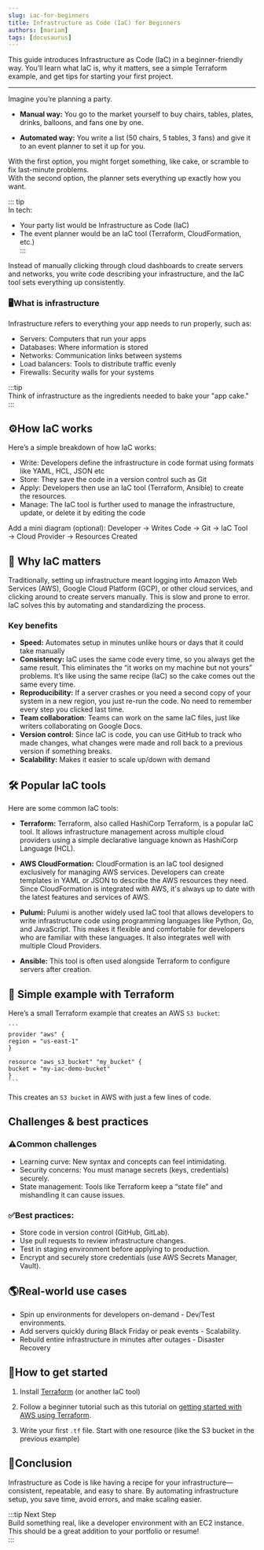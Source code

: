 ```yaml
---
slug: iac-for-beginners
title: Infrastructure as Code (IaC) for Beginners
authors: [mariam]
tags: [docusaurus]
---
```


This guide introduces Infrastructure as Code (IaC) in a beginner-friendly way. You’ll learn what IaC is, why it matters, see a simple Terraform example, and get tips for starting your first project.

<!-- truncate -->

---

Imagine you’re planning a party.  
- **Manual way:** You go to the market yourself to buy chairs, tables, plates, drinks, balloons, and fans one by one.

- **Automated way:** You write a list (50 chairs, 5 tables, 3 fans) and give it to an event planner to set it up for you.  

With the first option, you might forget something, like cake, or scramble to fix last-minute problems.  
With the second option, the planner sets everything up exactly how you want.  

::: tip  
In tech:
- Your party list would be Infrastructure as Code (IaC)
- The event planner would be an IaC tool (Terraform, CloudFormation, etc.)  
:::

Instead of manually clicking through cloud dashboards to create servers and networks, you write code describing your infrastructure, and the IaC tool sets everything up consistently.

### 🖥️What is infrastructure
Infrastructure refers to everything your app needs to run properly, such as:  
- Servers: Computers that run your apps
- Databases: Where information is stored
- Networks: Communication links between systems
- Load balancers: Tools to distribute traffic evenly
- Firewalls: Security walls for your systems

:::tip  
Think of infrastructure as the ingredients needed to bake your "app cake."  
:::

## ⚙️How IaC works 
Here’s a simple breakdown of how IaC works:  
- Write: Developers define the infrastructure in code format using formats like YAML, HCL, JSON etc
- Store: They save the code in a version control such as Git
- Apply: Developers then use an IaC tool (Terraform, Ansible) to create the resources. 
- Manage: The IaC tool is further used to manage the infrastructure, update, or delete it by editing the code  


Add a mini diagram (optional):
 Developer → Writes Code → Git → IaC Tool → Cloud Provider → Resources Created

## 🚀 Why IaC matters
Traditionally, setting up infrastructure meant logging into Amazon Web Services (AWS), Google Cloud Platform (GCP), or other cloud services, and clicking around to create servers manually. This is slow and prone to error. 
IaC solves this by automating and standardizing the process.

### Key benefits
- **Speed:** Automates setup in minutes unlike hours or days that it could take manually
- **Consistency:** IaC uses the same code every time, so you always get the same result. This eliminates the “it works on my machine but not yours” problems. It’s like using the same recipe (IaC) so the cake comes out the same every time.
- **Reproducibility:**  If a server crashes or you need a second copy of your system in a new region, you just re-run the code. No need to remember every step you clicked last time.
- **Team collaboration**: Teams can work on the same IaC files, just like writers collaborating on Google Docs.
- **Version control:** Since IaC is code, you can use GitHub to track who made changes, what changes were made and roll back to a previous version if something breaks.
- **Scalability:** Makes it easier to scale up/down with demand


## 🛠️ Popular IaC tools 
Here are some common IaC tools:
- **Terraform:** Terraform, also called HashiCorp Terraform, is a popular IaC tool. It allows infrastructure management across multiple cloud providers using a simple declarative language known as HashiCorp Language (HCL). 

- **AWS CloudFormation:** CloudFormation is an IaC tool designed exclusively for managing AWS services. Developers can create templates in YAML or JSON to describe the AWS resources they need. Since CloudFormation is integrated with AWS, it's always up to date with the latest features and services of AWS.

- **Pulumi:** Pulumi is another widely used IaC tool that allows developers to write infrastructure code using programming languages like Python, Go, and JavaScript. This makes it flexible and comfortable for developers who are familiar with these languages. It also integrates well with multiple Cloud Providers. 

- **Ansible:** This tool is often used alongside Terraform to configure servers after creation.


## 📜 Simple example with Terraform
Here’s a small Terraform example that creates an AWS `S3 bucket`:

    ```       
    provider "aws" {
    region = "us-east-1"
    }

    resource "aws_s3_bucket" "my_bucket" {
    bucket = "my-iac-demo-bucket"
    }
    ```
This creates an `S3 bucket` in AWS with just a few lines of code.

## Challenges & best practices
### ⚠️Common challenges
- Learning curve: New syntax and concepts can feel intimidating.
- Security concerns: You must manage secrets (keys, credentials) securely.
- State management: Tools like Terraform keep a “state file” and mishandling it can cause issues.

### ✅Best practices:
- Store code in version control (GitHub, GitLab).
- Use pull requests to review infrastructure changes.
- Test in staging environment before applying to production.
- Encrypt and securely store credentials (use AWS Secrets Manager, Vault).


## 🌎Real-world use cases
- Spin up environments for developers on-demand - Dev/Test environments.
- Add servers quickly during Black Friday or peak events - Scalability.
- Rebuild entire infrastructure in minutes after outages - Disaster Recovery


## 🏁How to get started
1. Install [Terraform](https://developer.hashicorp.com/terraform/install) (or another IaC tool)

2. Follow a beginner tutorial such as this tutorial on [getting started with AWS using Terraform](https://developer.hashicorp.com/terraform/tutorials/aws-get-started).

3. Write your first `.tf` file. Start with one resource (like the S3 bucket in the previous example)

## 🎯Conclusion
Infrastructure as Code is like having a recipe for your infrastructure—consistent, repeatable, and easy to share. By automating infrastructure setup, you save time, avoid errors, and make scaling easier.

:::tip Next Step  
Build something real, like a developer environment with an EC2 instance. This should be a great addition to your portfolio or resume!  
:::





